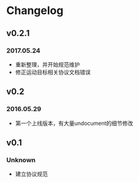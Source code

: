 # Changelog

## v0.2.1
### 2017.05.24
- 重新整理，并开始规范维护
- 修正运动目标相关协议文档错误

## v0.2
### 2016.05.29
- 第一个上线版本，有大量undocument的细节修改

## v0.1
### Unknown
- 建立协议规范
